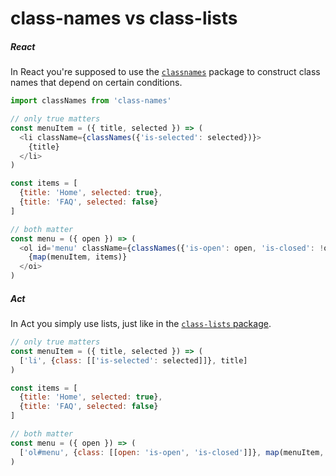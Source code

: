 # class-names vs class-lists

##### React

In React you're supposed to use the [`classnames`](http://npmjs.com/package/classnames)
package to construct class names that depend on certain conditions.

```js
import classNames from 'class-names'

// only true matters
const menuItem = ({ title, selected }) => (
  <li className={classNames({'is-selected': selected})}>
    {title}
  </li>
)

const items = [
  {title: 'Home', selected: true},
  {title: 'FAQ', selected: false}
]

// both matter
const menu = ({ open }) => (
  <ol id='menu' className={classNames({'is-open': open, 'is-closed': !open})}>
    {map(menuItem, items)}
  </oi>
)
```

##### Act

In Act you simply use lists, just like in the [`class-lists` package](https://www.npmjs.com/package/class-lists).

```js
// only true matters
const menuItem = ({ title, selected }) => (
  ['li', {class: [['is-selected': selected]]}, title]
)

const items = [
  {title: 'Home', selected: true},
  {title: 'FAQ', selected: false}
]

// both matter
const menu = ({ open }) => (
  ['ol#menu', {class: [[open: 'is-open', 'is-closed']]}, map(menuItem, items)]
)
```
